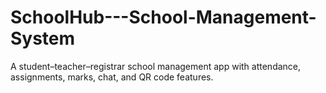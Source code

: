# SchoolHub---School-Management-System
A student–teacher–registrar school management app with attendance, assignments, marks, chat, and QR code features.
